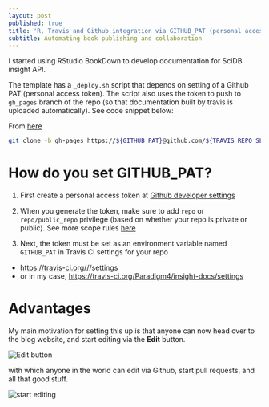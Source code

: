 ```yaml
---
layout: post
published: true
title: 'R, Travis and Github integration via GITHUB_PAT (personal access token)'
subtitle: Automating book publishing and collaboration
---
```

I started using RStudio BookDown to develop documentation for SciDB insight API.

The template has a `_deploy.sh` script that depends on setting of a Github PAT (personal access token). The script also uses the token to push to `gh_pages` branch of the repo (so that documentation built by travis is uploaded automatically). See code snippet below:

From [here](https://github.com/Paradigm4/insight-docs/blob/master/_deploy.sh)
```sh
git clone -b gh-pages https://${GITHUB_PAT}@github.com/${TRAVIS_REPO_SLUG}.git book-output
```

# How do you set GITHUB_PAT?

1. First create a personal access token at [Github developer settings](https://github.com/settings/tokens)

2. When you generate the token, make sure to add `repo` or `repo/public_repo` privilege (based on whether your repo is private or public). See more scope rules [here](https://developer.github.com/apps/building-oauth-apps/scopes-for-oauth-apps/)

3. Next, the token must be set as an environment variable named `GITHUB_PAT` in Travis CI settings for your repo 

- https://travis-ci.org/<organization-or-username>/<repo-name>/settings
- or in my case, https://travis-ci.org/Paradigm4/insight-docs/settings

# Advantages

My main motivation for setting this up is that anyone can now head over to the blog website, and start editing via the **Edit** button.

![Edit button](https://user-images.githubusercontent.com/13973052/37941162-c6c9e480-313a-11e8-9fb1-e5ef2e2ba5f7.png)

with which anyone in the world can edit via Github, start pull requests, and all that good stuff. 

![start editing](https://user-images.githubusercontent.com/13973052/37941182-e1711524-313a-11e8-99f9-1ad08b8c6b90.png)
